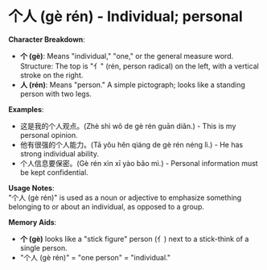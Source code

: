 # **个人 (gè rén) - Individual; personal**

**Character Breakdown**:  
- **个 (gè)**: Means "individual," "one," or the general measure word. Structure: The top is "⺅" (rén, person radical) on the left, with a vertical stroke on the right.  
- **人 (rén)**: Means "person." A simple pictograph; looks like a standing person with two legs.

**Examples**:  
- 这是我的个人观点。(Zhè shì wǒ de gè rén guān diǎn.) - This is my personal opinion.  
- 他有很强的个人能力。(Tā yǒu hěn qiáng de gè rén néng lì.) - He has strong individual ability.  
- 个人信息要保密。(Gè rén xìn xī yào bǎo mì.) - Personal information must be kept confidential.

**Usage Notes**:  
"个人 (gè rén)" is used as a noun or adjective to emphasize something belonging to or about an individual, as opposed to a group.

**Memory Aids**:  
- **个 (gè)** looks like a "stick figure" person (⺅) next to a stick-think of a single person.  
- "个人 (gè rén)" = "one person" = "individual."